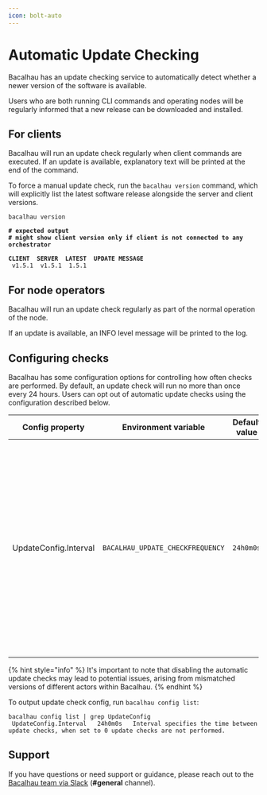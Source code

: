 ```yaml
---
icon: bolt-auto
---
```


# Automatic Update Checking

Bacalhau has an update checking service to automatically detect whether a newer version of the software is available.

Users who are both running CLI commands and operating nodes will be regularly informed that a new release can be downloaded and installed.

## For clients

Bacalhau will run an update check regularly when client commands are executed. If an update is available, explanatory text will be printed at the end of the command.

To force a manual update check, run the `bacalhau version` command, which will explicitly list the latest software release alongside the server and client versions.

<pre class="language-shell"><code class="lang-shell">bacalhau version
<strong>
</strong><strong># expected output
</strong><strong># might show client version only if client is not connected to any orchestrator
</strong><strong>
</strong><strong>CLIENT  SERVER  LATEST  UPDATE MESSAGE 
</strong> v1.5.1  v1.5.1  1.5.1
</code></pre>

## For node operators

Bacalhau will run an update check regularly as part of the normal operation of the node.

If an update is available, an INFO level message will be printed to the log.

## Configuring checks

Bacalhau has some configuration options for controlling how often checks are performed. By default, an update check will run no more than once every 24 hours. Users can opt out of automatic update checks using the configuration described below.

| Config property       | Environment variable             | Default value | Meaning                                                                                                                                                                                                          |
| --------------------- | -------------------------------- | ------------- | ---------------------------------------------------------------------------------------------------------------------------------------------------------------------------------------------------------------- |
| UpdateConfig.Interval | `BACALHAU_UPDATE_CHECKFREQUENCY` | `24h0m0s`     | <p>The minimum amount of time between automated update checks. Set as any duration of hours, minutes or seconds, e.g. <code>24h</code> or <code>10m</code>. When set to 0 update checks<br>are not performed</p> |

{% hint style="info" %}
It's important to note that disabling the automatic update checks may lead to potential issues, arising from mismatched versions of different actors within Bacalhau.
{% endhint %}

To output update check config, run `bacalhau config list`:

```shell
bacalhau config list | grep UpdateConfig
 UpdateConfig.Interval   24h0m0s   Interval specifies the time between update checks, when set to 0 update checks are not performed.
```

## Support <a href="#support" id="support"></a>

If you have questions or need support or guidance, please reach out to the [Bacalhau team via Slack](https://bacalhauproject.slack.com/ssb/redirect) (**#general** channel).
